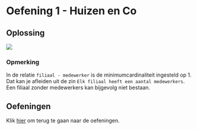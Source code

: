 # Oefening 1 - Huizen en Co

## Oplossing
<img src="./exercise-1.svg">

### Opmerking
In de relatie `filiaal - medewerker` is de minimumcardinaliteit ingesteld op 1. Dat kan je afleiden uit de zin `Elk filiaal heeft een aantal medewerkers`. Een filiaal zonder medewerkers kan bijgevolg niet bestaan. 

## Oefeningen
Klik [hier](../exercises.md) om terug te gaan naar de oefeningen.
